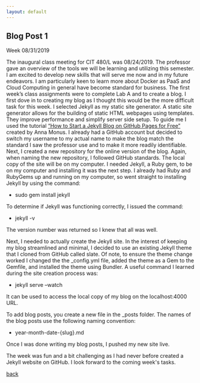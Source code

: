 ```yaml
---
layout: default
---
```


## Blog Post 1

Week 08/31/2019

The inaugural class meeting for CIT 480/L was 08/24/2019. The professor gave an overview of the tools we will be learning and utilizing this semester. I am excited to develop new skills that will serve me now and in my future endeavors. I am particularly keen to learn more about Docker as PaaS and Cloud Computing in general have become standard for business. 
The first week’s class assignments were to complete Lab A and to create a blog. I first dove in to creating my blog as I thought this would be the more difficult task for this week. I selected Jekyll as my static site generator. A static site generator allows for the building of static HTML webpages using templates. They improve performance and simplify server side setup. To guide me I used the tutorial [“How to Start a Jekyll Blog on GitHub Pages for Free”](https://onextrapixel.com/start-jekyll-blog-github-pages-free/) created by Anna Monus. I already had a GitHub account but decided to switch my username to my actual name to make the blog match the standard I saw the professor use and to make it more readily identifiable. Next, I created a new repository for the online version of the blog. Again, when naming the new repository, I followed GitHub standards. The local copy of the site will be on my computer. I needed Jekyll, a Ruby gem, to be on my computer and installing it was the next step. I already had Ruby and RubyGems up and running on my computer, so went straight to installing Jekyll by using the command:

-	sudo gem install jekyll  

To determine if Jekyll was functioning correctly, I issued the command:

-	jekyll -v

The version number was returned so I knew that all was well. 

Next, I needed to actually create the Jekyll site. In the interest of keeping my blog streamlined and minimal, I decided to use an existing Jekyll theme that I cloned from GitHub called slate. Of note, to ensure the theme change worked I changed the the \_config.yml file, added the theme as a Gem to the Gemfile, and installed the theme using Bundler. A useful command I learned during the site creation process was:

-	jekyll serve –watch

It can be used to access the local copy of my blog on the localhost:4000 URL.

To add blog posts, you create a new file in the \_posts folder. The names of the blog posts use the following naming convention:

-	year-month-date-{slug}.md

Once I was done writing my blog posts, I pushed my new site live. 

The week was fun and a bit challenging as I had never before created a Jekyll website on GitHub. I look forward to the coming week's tasks. 


[back](./)
